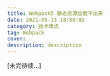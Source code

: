 ```yaml
---
title: Webpack5 静态资源加载不出来
date: 2021-05-13 18:50:02
category: 技术难点
tag: Webpack
cover: 
description: description
---
```


[未完待续...]